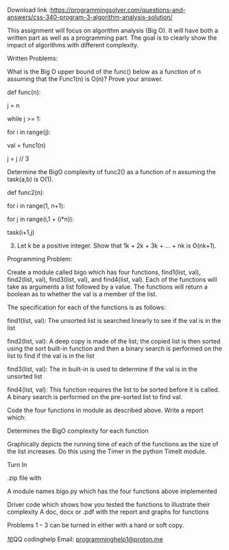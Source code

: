 Download link :https://programmingsolver.com/questions-and-answers/css-340-program-3-algorithm-analysis-solution/

This assignment will focus on algorithm analysis (Big O). It will have both a written part as well as a programming part. The goal is to clearly show the impact of algorithms with different complexity.

Written Problems:

What is the Big O upper bound of the func() below as a function of n assuming that the Func1(n) is O(n)? Prove your answer.

def func(n):

j = n

while j >= 1:

for i in range(j):

val = func1(n)

j = j // 3

Determine the BigO complexity of func2() as a function of n assuming the task(a,b) is O(1).

def func2(n):

for i in range(1, n+1):

for j in range(i,1 + (i*n)):

task(i+1,j)

3. Let k be a positive integer. Show that 1k + 2k + 3k + … + nk is O(nk+1).


Programming Problem:

Create a module called bigo which has four functions, find1(list, val), find2(list, val), find3(list, val), and find4(list, val). Each of the functions will take as arguments a list followed by a value. The functions will return a boolean as to whether the val is a member of the list.

The specification for each of the functions is as follows:

find1(list, val): The unsorted list is searched linearly to see if the val is in the list

find2(list, val): A deep copy is made of the list; the copied list is then sorted using the sort built-in function and then a binary search is performed on the list to find if the val is in the list

find3(list, val): The in built-in is used to determine if the val is in the unsorted list

find4(list, val): This function requires the list to be sorted before it is called. A binary search is performed on the pre-sorted list to find val.

Code the four functions in module as described above. Write a report which:

Determines the BigO complexity for each function

Graphically depicts the running time of each of the functions as the size of the list increases. Do this using the Timer in the python TimeIt module.

Turn In

.zip file with

A module names bigo.py which has the four functions above implemented

Driver code which shows how you tested the functions to illustrate their complexity A doc, docx or .pdf with the report and graphs for functions

Problems 1 – 3 can be turned in either with a hard or soft copy.

加QQ codinghelp Email: programminghelp1@proton.me
